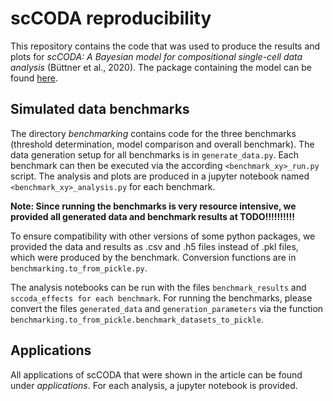 # scCODA reproducibility

This repository contains the code that was used to produce the results and plots for *scCODA: A Bayesian model for compositional single-cell data analysis* (Büttner et al., 2020). The package containing the model can be found [here](https://github.com/theislab/scCODA).

## Simulated data benchmarks

The directory *benchmarking* contains code for the three benchmarks (threshold determination, model comparison and overall benchmark). The data generation setup for all benchmarks is in `generate_data.py`.
Each benchmark can then be executed via the according `<benchmark_xy>_run.py` script. The analysis and plots are produced in a jupyter notebook named `<benchmark_xy>_analysis.py` for each benchmark.

**Note: Since running the benchmarks is very resource intensive, we provided all generated data and benchmark results at TODO!!!!!!!!!!**

To ensure compatibility with other versions of some python packages, we provided the data and results as .csv and .h5 files instead of .pkl files, which were  produced by the benchmark. Conversion functions are in `benchmarking.to_from_pickle.py`. 

The analysis notebooks can be run with the files `benchmark_results` and `sccoda_effects for each benchmark`. For running the benchmarks, please convert the files `generated_data` and `generation_parameters` via the function `benchmarking.to_from_pickle.benchmark_datasets_to_pickle`.

## Applications

All applications of scCODA that were shown in the article can be found under *applications*. For each analysis, a jupyter notebook is provided.
